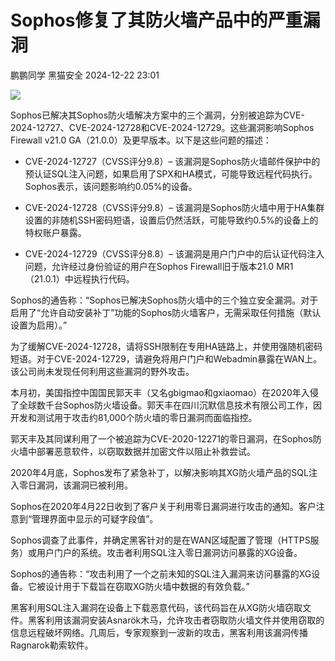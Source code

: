 #  Sophos修复了其防火墙产品中的严重漏洞   
鹏鹏同学  黑猫安全   2024-12-22 23:01  
  
![](https://mmbiz.qpic.cn/sz_mmbiz_png/8dBEfDPEce9PQhrYQSO2KEsiaZPk5SAUpNVYktGNc8N9srmYYdPBsISszojGMUWtEaN3745GqskfREdC21cR7dw/640?wx_fmt=png&from=appmsg "")  
  
Sophos已解决其Sophos防火墙解决方案中的三个漏洞，分别被追踪为CVE-2024-12727、CVE-2024-12728和CVE-2024-12729。这些漏洞影响Sophos Firewall v21.0 GA（21.0.0）及更早版本。以下是这些问题的描述：  
- CVE-2024-12727（CVSS评分9.8）– 该漏洞是Sophos防火墙邮件保护中的预认证SQL注入问题，如果启用了SPX和HA模式，可能导致远程代码执行。Sophos表示，该问题影响约0.05%的设备。  
  
- CVE-2024-12728（CVSS评分9.8）– 该漏洞是Sophos防火墙中用于HA集群设置的非随机SSH密码短语，设置后仍然活跃，可能导致约0.5%的设备上的特权账户暴露。  
  
- CVE-2024-12729（CVSS评分8.8）– 该漏洞是用户门户中的后认证代码注入问题，允许经过身份验证的用户在Sophos Firewall旧于版本21.0 MR1（21.0.1）中远程执行代码。  
  
Sophos的通告称：“Sophos已解决Sophos防火墙中的三个独立安全漏洞。对于启用了“允许自动安装补丁”功能的Sophos防火墙客户，无需采取任何措施（默认设置为启用）。”  
  
为了缓解CVE-2024-12728，请将SSH限制在专用HA链路上，并使用强随机密码短语。对于CVE-2024-12729，请避免将用户门户和Webadmin暴露在WAN上。该公司尚未发现任何利用这些漏洞的野外攻击。  
  
本月初，美国指控中国国民郭天丰（又名gbigmao和gxiaomao）在2020年入侵了全球数千台Sophos防火墙设备。郭天丰在四川沉默信息技术有限公司工作，因开发和测试用于攻击约81,000个防火墙的零日漏洞而面临指控。  
  
郭天丰及其同谋利用了一个被追踪为CVE-2020-12271的零日漏洞，在Sophos防火墙中部署恶意软件，以窃取数据并加密文件以阻止补救尝试。  
  
2020年4月底，Sophos发布了紧急补丁，以解决影响其XG防火墙产品的SQL注入零日漏洞，该漏洞已被利用。  
  
Sophos在2020年4月22日收到了客户关于利用零日漏洞进行攻击的通知。客户注意到“管理界面中显示的可疑字段值”。  
  
Sophos调查了此事件，并确定黑客针对的是在WAN区域配置了管理（HTTPS服务）或用户门户的系统。攻击者利用SQL注入零日漏洞访问暴露的XG设备。  
  
Sophos的通告称：“攻击利用了一个之前未知的SQL注入漏洞来访问暴露的XG设备。它被设计用于下载旨在窃取XG防火墙中数据的有效负载。”  
  
黑客利用SQL注入漏洞在设备上下载恶意代码，该代码旨在从XG防火墙窃取文件。黑客利用该漏洞安装Asnarök木马，允许攻击者窃取防火墙文件并使用窃取的信息远程破坏网络。几周后，专家观察到一波新的攻击，黑客利用该漏洞传播Ragnarok勒索软件。  
  
  
